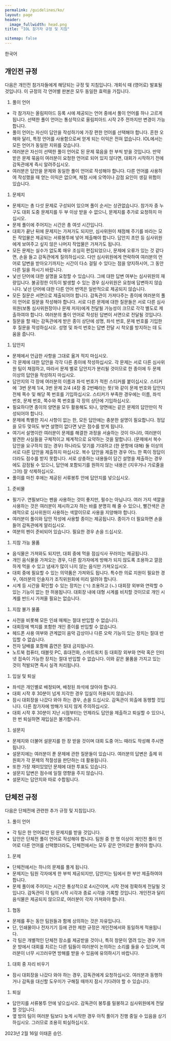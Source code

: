 ```yaml
---
permalink: /guidelines/ko/
layout: page
header:
  image_fullwidth: head.png
title: "IOL 참가자 규정 및 지침"

sitemap: false
---
```


한국어

## 개인전 규정

다음은 개인전 참가자들에게 해당되는 규정 및 지침입니다. 개회식 때 (영어로) 발표될 것입니다. 이 규정의 각 언어별 판본은 모두 동일한 효력을 가집니다.

1. 풀이 언어
  * 각 참가자는 올림피아드 등록 시에 제공되는 언어 중에서 풀이 언어를 하나 고르게 됩니다. 선택한 풀이 언어는 통상적으로 올림피아드 시작 2주 전까지만 변경이 가능합니다.
  * 풀이 언어는 자신이 답안을 작성하기에 가장 편한 언어를 선택해야 합니다. 흔한 오해와 달리, 특정 언어를 사용함으로써 얻게 되는 이익은 전혀 없습니다. IOL에서는 모든 언어가 동일한 지위를 갖습니다.
  * 여러분은 자신이 선택한 풀이 언어로 된 문제 묶음을 한 부씩 받을 것입니다. 만약 받은 문제 묶음이 여러분이 요청한 언어로 되어 있지 않다면, 대회가 시작하기 전에 감독관에게 즉시 알려주십시오.
  * 여러분은 답안을 문제와 동일한 풀이 언어로 작성해야 합니다. 다른 언어를 사용하여 작성했을 때 얻는 이익은 없으며, 채점 시에 오역이나 감점 요인이 생길 위험이 있습니다.
1. 문제지
  * 문제지는 총 다섯 문제로 구성되어 있으며 풀이 순서는 상관없습니다. 참가자 중 누구도 대회 도중 문제지를 두 부 이상 받을 수 없으니, 문제지를 추가로 요청하지 마십시오.
  * 문제 풀이에 주어지는 시간은 총 여섯 시간입니다.
  * 대회가 끝난 뒤에 문제지는 가져가도 되지만, 심사위원이 채점해 주기를 바라는 모든 작업물은 제공되는 서류봉투에 넣어 제출해야 합니다. 답안지 초안 등 심사위원에게 보여주고 싶지 않은 나머지 작업물은 가져가도 됩니다.
  * 모든 문제는 실수가 없도록 매우 조심히 편집되었으나, 문제에 오류가 있는 것 같다면, 손을 들고 감독관에게 질의하십시오. 다만 심사위원에게 연락하여 여러분의 언어로 답변을 받아오기까지는 시간이 다소 걸릴 수 있다는 점을 양지하시어, 그 동안 다른 일을 하시기 바랍니다.
  * 낯선 단어에 대한 설명을 요청할 수 있습니다. 그에 대한 답변 여부는 심사위원의 재량입니다. 불공정한 이득이 발생할 수 있는 경우 심사위원은 요청에 답변하지 않습니다. 낯선 단어에 대한 다른 언어 번역은 일반적으로 제공되지 않습니다. 
  * 모든 질문은 서면으로 제출되어야 합니다. 감독관이 가져다주는 종이에 여러분의 풀이 언어로 질문을 작성해야 합니다. 서로 다른 문제에 대한 질문들은 서로 다른 심사위원(보통 심사위원장이나 문제 저자)에게 전달될 가능성이 크므로 각각 별도로 제출하여야 합니다. 여러분의 풀이 언어로 작성된 답변이 서면으로 전달될 것입니다. 
  * 질문을 할 때는 감독관에게 받은 종이 상단에 성명, 좌석 번호, 문제 번호를 기입한 후 질문을 작성하십시오. 성명 및 좌석 번호는 답변 전달 시 착오를 방지하는 데 도움을 줍니다.
1. 답안지
  * 문제에서 언급한 사항을 그대로 옮겨 적지 마십시오.
  * 각 문제에 대한 답안을 각각 다른 종이에 작성하십시오. 각 문제는 서로 다른 심사위원 팀이 채점하고, 따라서 문제 별로 답안지가 분리될 것이므로 한 종이에 두 문제 이상의 답안을 작성하지 마십시오.
  * 답안지의 각 장에 여러분의 이름과 좌석 번호가 적힌 스티커를 붙이십시오. 스티커에 `3번 문제 1/4, 3번 문제 2/4 (4장 중 2번째라는 뜻)'와 같이 문제 번호와 답안지 전체 쪽수 및 해당 쪽 번호를 기입하십시오. 스티커가 부족한 경우에는 이름, 좌석 번호, 문제 번호, 쪽수와 쪽 번호를 각 장의 상단에 기입하십시오.
  * 필요하다면 종이의 양면을 모두 활용해도 되나, 양면에는 같은 문제의 답안만이 작성되어야 합니다.
  * 문제에 특별한 지시 사항이 없는 한, 모든 답안에는 충분한 설명이 필요합니다. 정답을 모두 맞혀도 부연 설명이 없다면 낮은 점수를 받게 됩니다.
  * 여기서 설명이란 여러분이 문제를 해결한 과정을 서술하는 것이 아니라, 여러분이 발견한 사실들을 구체적이고 체계적으로 요약하는 것을 말합니다. (문제에서 복수 답안을 요구하지 않는 경우) 하나라도 맞기를 기대하고 (한 문항에 대해) 둘 이상의 서로 다른 답안을 제출하지 마십시오. 복수 답안을 제출한 경우 어느 한 쪽이 정답이더라도 점수를 받지 못합니다. 서로 상충하는 내용들이 담긴 설명을 제출하는 경우에도 감점될 수 있으니, 답안에 포함되기를 원하지 않는 내용은 (지우거나 가로줄을 그어) 잘 삭제하십시오.
  * 풀이를 마친 후에는 제공된 서류봉투 안에 답안지를 넣으십시오.
1. 준비물
  * 필기구. 연필보다는 펜을 사용하는 것이 좋지만, 필수는 아닙니다. 여러 가지 색깔을 사용하는 것은 여러분이 제시하고자 하는 바를 분명히 해 줄 수 있으나, 빨간색은 관례적으로 심사위원이 사용하는 색깔이므로 사용을 지양해야 합니다.
  * 여러분이 풀이와 답안 작성에 사용할 종이는 제공됩니다. 종이가 더 필요하면 손을 들어 감독관에게 알리십시오.
  * 여분의 펜이 준비되어 있습니다. 필요한 경우 손을 드십시오.
1. 지참 가능 물품
  * 음식물은 가져와도 되지만, 대회 중에 먹을 점심식사 꾸러미는 제공됩니다.
  * 개인 음식물을 가져오는 경우, 다른 참가자에게 방해가 되지 않도록 조용하고 깔끔하게 먹을 수 있고 냄새가 많이 나지 않는 음식만 가져오십시오.
  * 대회 중에 필요할 수 있는 의약품은 가져와도 됩니다. 특수한 의료 지원이 필요한 경우, 여러분의 인솔자가 조직위원회에 미리 알려야 합니다.
  * 시계 등 시간을 확인할 수 있는 장치는 (ㄱ) 조용하고 (ㄴ) 대회장 외부와 연락할 수 있는 기능이 없는 한 허용됩니다. 대회장 내에 대형 시계를 비치할 것이므로 개인 시계를 반드시 가져올 필요는 없습니다.
1. 지참 불가 물품
  * 사전을 비롯해 모든 인쇄 매체는 절대 반입할 수 없습니다. 
  * 대회장에 백지를 포함한 개인 종이를 반입할 수 없습니다.
  * 헤드폰 사용 여부와 관계없이 음악 감상이나 다른 오락 기능이 있는 장치는 절대 반입할 수 없습니다.
  * 전자 담배를 포함해 흡연은 절대 금지됩니다.
  * 노트북 컴퓨터, 태블릿 PC, 휴대전화, 스마트워치 등 대회장 외부와 연락 혹은 인터넷 접속이 가능한 장치는 절대 반입할 수 없습니다. 이와 같은 물품을 가지고 있는 것이 적발되면 즉시 실격 처리됩니다.
1. 입실 및 퇴실
  * 좌석은 개인별로 배정되며, 배정된 좌석에 앉아야 합니다.
  * 대회 시작 후 30분이 넘게 지각한 경우 입실이 허용되지 않습니다.
  * 잠시 대회장을 나갔다 와야 하는 경우, 손을 드십시오. 감독관이 외출에 동행할 것입니다. 다른 참가자에 방해가 되지 않게 주의하십시오.
  * 대회 시작 후 30분이 지난 시점부터는 언제라도 답안을 제출하고 퇴실할 수 있으나, 한 번 퇴실하면 재입실은 불가합니다.
1. 설문지
  * 문제지와 더불어 설문지를 한 장 받을 것이며 대회 도중 어느 때라도 작성해 주시면 됩니다.
  * 설문지에는 여러분이 푼 문제에 관한 질문들이 있습니다. 여러분의 답변은 출제 위원회가 각 문제의 적절성을 판단하는 데 활용됩니다.
  * 또한 가장 재미있었던 문제에 대한 투표도 있습니다.
  * 설문지 답변은 점수에 일절 영향을 주지 않습니다.
  * 설문지는 답안지와 따로 수합됩니다.

## 단체전 규정

다음은 단체전에 관련한 추가 규정 및 지침입니다.

1. 풀이 언어
  * 각 팀은 한 언어로만 된 문제지를 받을 것입니다.
  * 답안은 단체전 풀이 언어로 작성해야 합니다. 팀원 중 한 명 이상이 개인전 풀이 언어로 다른 언어를 선택했더라도, 단체전에서는 모두 같은 언어로만 풀어야 합니다.
1. 문제
  * 단체전에서는 하나의 문제를 풀게 됩니다.
  * 문제지는 팀원 각자에게 한 부씩 제공되지만, 답안지는 팀에서 한 부만 제출하여야 합니다.
  * 문제 풀이에 주어지는 시간은 통상적으로 4시간이며, 시작 전에 정확하게 전달될 것입니다. 감독관이 각 팀의 시작 시각과 종료 시각을 기록할 것입니다. 개인전과 달리 음식물은 제공되지 않으므로, 여러분이 각자 가져와야 합니다.
1. 협동
  * 문제를 푸는 동안 팀원들과 함께 상의하는 것은 자유입니다.
  * 단, 인쇄물이나 전자기기 등에 관한 제한 규정은 개인전에서와 동일하게 적용됩니다.
  * 각 팀은 개별적인 단체전 장소를 제공받을 것이나, 특히 창문이 열려 있는 경우 가까운 방에서 대회를 치르는 다른 팀들이 여러분이 논의하는 소리를 들을 수 있으며, 여러분이 너무 시끄러우면 방해를 받을 수 있음에 유의하시기 바랍니다.
1. 대회 중 자리 비우기
  * 잠시 대회장을 나갔다 와야 하는 경우, 감독관에게 요청하십시오. 여러분과 동행하거나 감독을 대신할 도우미가 구해질 때까지 잠시 기다려야 할 수 있습니다.
1. 퇴실
  * 답안지를 서류봉투 안에 넣으십시오. 감독관이 봉투를 밀봉하고 심사위원에게 전달할 것입니다.
  * 옆 방의 팀이 여러분 팀보다 늦게 시작한 경우 아직 풀이가 진행 중일 수 있음을 상기하십시오. 그러므로 조용히 퇴실하십시오.

2023년 2월 16일 이태훈 승인. 